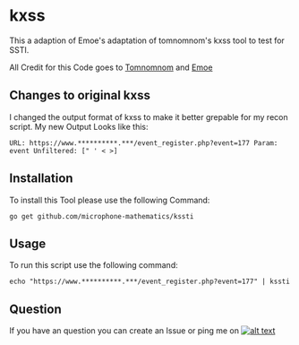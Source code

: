 # kxss
[1.1]: http://i.imgur.com/tXSoThF.png
[1]: https://twitter.com/TobiunddasMoe
This a adaption of Emoe's adaptation of tomnomnom's kxss tool to test for SSTI.

All Credit for this Code goes to [Tomnomnom](https://github.com/tomnomnom/) and [Emoe](https://github.com/Emoe/)

## Changes to original kxss
I changed the output format of kxss to make it better grepable for my recon script. My new Output Looks like this:
```
URL: https://www.**********.***/event_register.php?event=177 Param: event Unfiltered: [" ' < >]
```

## Installation
To install this Tool please use the following Command:
```
go get github.com/microphone-mathematics/kssti
```

## Usage
To run this script use the following command:
```
echo "https://www.**********.***/event_register.php?event=177" | kssti
```

## Question
If you have an question you can create an Issue or ping me on [![alt text][1.1]][1]
